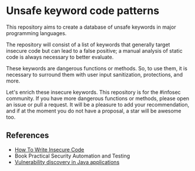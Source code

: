 # Unsafe keyword code patterns

This repository aims to create a database of unsafe keywords in major programming languages.

The repository will consist of a list of keywords that generally target insecure code but can lead to a false positive; a manual analysis of static code is always necessary to better evaluate.

These keywords are dangerous functions or methods. So, to use them, it is necessary to surround them with user input sanitization, protections, and more.

Let's enrich these insecure keywords. This repository is for the #infosec community. If you have more dangerous functions or methods, please open an issue or pull a request. It will be a pleasure to add your recommendation, and if at the moment you do not have a proposal, a star will be awesome too.



## References

- [How To Write Insecure Code](https://owasp.org/www-community/How_to_write_insecure_code)
- Book Practical Security Automation and Testing
- [Vulnerability discovery in Java applications](https://0xpat.github.io/Vuln_discovery_Java/)
    
